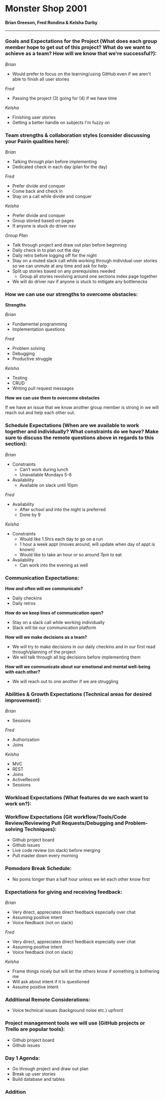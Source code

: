 # Monster Shop 2001
#### Brian Greeson, Fred Rondina & Kelsha Darby

____
### Goals and Expectations for the Project (What does each group member hope to get out of this project? What do we want to achieve as a team? How will we know that we're successful?):

_Brian_
- Would prefer to focus on the learning/using GitHub even if we aren't able to finish all user stories

_Fred_
- Passing the project (3) going for (4) if we have time

_Kelsha_
- Finishing user stories
- Getting a better handle on subjects I'm fuzzy on

### Team strengths & collaboration styles (consider discussing your Pairin qualities here):

_Brian_
- Talking through plan before implementing
- Dedicated check in each day (plan for the day)

_Fred_
- Prefer divide and conquer
- Come back and check in
- Stay on a call while divide and conquer


_Kelsha_
- Prefer divide and conquer
- Group storied based on pages
- If anyone is stuck do driver nav

_Group Plan_
- Talk through project and draw out plan before beginning
- Daily check in to plan out the day
- Daily retro before logging off for the night
- Stay on a muted slack call while working through individual user stories so we can unmute at any time and ask for help
- Split up stories based on any prerequisites needed
    - Group all stories revolving around one sections index page together
- We will do driver nav if anyone is stuck to mitigate any bottlenecks

### How we can use our strengths to overcome obstacles:
__Strengths__

_Brian_
- Fundamental programming
- Implementation questions

_Fred_
- Problem solving
- Debugging
- Productive struggle

_Kelsha_
- Testing
- CRUD
- Writing pull request messages

__How we can use them to overcome obstacles__

If we have an issue that we know another group member is strong in we will reach out and help each other out.

### Schedule Expectations (When are we available to work together and individually? What constraints do we have? Make sure to discuss the remote questions above in regards to this section):

_Brian_
- Constraints
    - Can’t work during lunch
    - Unavailable Mondays 5-6
- Availability
    - Available on slack until 10pm

_Fred_
- Availability
    - After school and into the night is preferred
    - Done by 9

_Kelsha_
- Constraints
    - Would like 1.5hrs each day to go on a run
    - 1 hour a week appt (moves around, will update when day of appt is known)
    - Would like to take an hour or so around 7pm to eat
- Availability
    - Can work into the evening as well

### Communication Expectations:

__How and often will we communicate?__
- Daily checkins
- Daily retros

__How do we keep lines of communication open?__
- Stay on a slack call while working individually
- Slack will be our communication platform

__How will we make decisions as a team?__
- We will try to make decisions in our daily checkins and in our first read through/planning of the project
- We will talk through all big decisions before implementing them

__How will we communicate about our emotional and mental well-being with each other?__
- We will reach out to one another if we are struggling

### Abilities & Growth Expectations (Technical areas for desired improvement):

_Brian_
- Sessions

_Fred_
- Authorization
- Joins

_Kelsha_
- MVC
- REST
- Joins
- ActiveRecord
- Sessions

### Workload Expectations (What features do we each want to work on?):


### Workflow Expectations (Git workflow/Tools/Code Review/Reviewing Pull Requests/Debugging and Problem-solving Techniques):
- Github project board
- Github issues
- Live code review (on slack) before merging
- Pull master down every morning

### Pomodoro Break Schedule:
- No poms longer than a half hour unless we let each other know first

### Expectations for giving and receiving feedback:

_Brian_
- Very direct, appreciates direct feedback especially over chat
- Assuming positive intent
- Voice feedback (not on slack)

_Fred_
- Very direct, appreciates direct feedback especially over chat
- Assuming positive intent
- Voice feedback (not on slack)

_Kelsha_
- Frame things nicely but will let the others know if something is bothering me
- Will ask about intent if it is questioned
- Assume positive intent

### Additional Remote Considerations:
- Voice technical issues (background noise etc.) upfront

### Project management tools we will use (GitHub projects or Trello are popular tools):
- Github project board
- Github issues

### Day 1 Agenda:
- Go through project and draw out plan
- Break up user stories
- Build database and tables

### Addition
